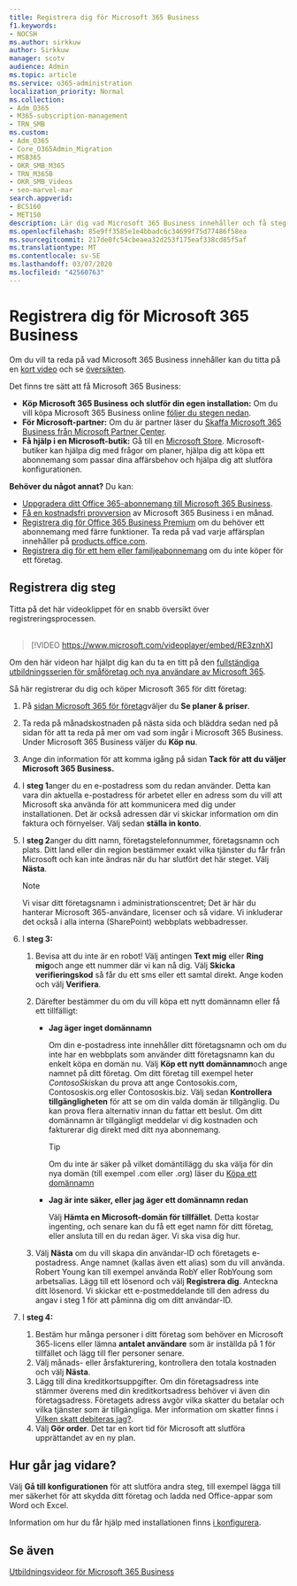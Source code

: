 ```yaml
---
title: Registrera dig för Microsoft 365 Business
f1.keywords:
- NOCSH
ms.author: sirkkuw
author: Sirkkuw
manager: scotv
audience: Admin
ms.topic: article
ms.service: o365-administration
localization_priority: Normal
ms.collection:
- Adm_O365
- M365-subscription-management
- TRN_SMB
ms.custom:
- Adm_O365
- Core_O365Admin_Migration
- MSB365
- OKR_SMB_M365
- TRN_M365B
- OKR_SMB_Videos
- seo-marvel-mar
search.appverid:
- BCS160
- MET150
description: Lär dig vad Microsoft 365 Business innehåller och få steg-för-steg-vägledning när du registrerar dig för Microsoft 365 Business.
ms.openlocfilehash: 85e9ff3585e1e4bbadc6c34699f75d77486f58ea
ms.sourcegitcommit: 217de0fc54cbeaea32d253f175eaf338cd85f5af
ms.translationtype: MT
ms.contentlocale: sv-SE
ms.lasthandoff: 03/07/2020
ms.locfileid: "42560763"
---
```

# <a name="sign-up-for-microsoft-365-business"></a>Registrera dig för Microsoft 365 Business

Om du vill ta reda på vad Microsoft 365 Business innehåller kan du titta på en [kort video](https://go.microsoft.com/fwlink/?linkid=2109651) och se [översikten](microsoft-365-business-overview.md).

Det finns tre sätt att få Microsoft 365 Business:
- **Köp Microsoft 365 Business och slutför din egen installation:** Om du vill köpa Microsoft 365 Business online [följer du stegen nedan](#sign-up-steps).
- **För Microsoft-partner:** Om du är partner läser du [Skaffa Microsoft 365 Business från Microsoft Partner Center](get-microsoft-365-business.md#get-microsoft-365-business-from-microsoft-partner-center).
- **Få hjälp i en Microsoft-butik:** Gå till en [Microsoft Store](https://go.microsoft.com/fwlink/?linkid=2109652). Microsoft-butiker kan hjälpa dig med frågor om planer, hjälpa dig att köpa ett abonnemang som passar dina affärsbehov och hjälpa dig att slutföra konfigurationen.

**Behöver du något annat?** Du kan:
- [Uppgradera ditt Office 365-abonnemang till Microsoft 365 Business](migrate-to-microsoft-365-business.md).
- [Få en kostnadsfri provversion](https://go.microsoft.com/fwlink/p/?linkid=2102309) av Microsoft 365 Business i en månad.
- [Registrera dig för Office 365 Business Premium](https://go.microsoft.com/fwlink/p/?LinkID=510935) om du behöver ett abonnemang med färre funktioner. Ta reda på vad varje affärsplan innehåller på [products.office.com](https://go.microsoft.com/fwlink/?linkid=2109397).
- [Registrera dig för ett hem eller familjeabonnemang](https://go.microsoft.com/fwlink/?linkid=2109398) om du inte köper för ett företag. 

## <a name="sign-up-steps"></a>Registrera dig steg

Titta på det här videoklippet för en snabb översikt över registreringsprocessen.<br><br>

> [!VIDEO https://www.microsoft.com/videoplayer/embed/RE3znhX] 

Om den här videon har hjälpt dig kan du ta en titt på den [fullständiga utbildningsserien för småföretag och nya användare av Microsoft 365](https://support.office.com/article/6ab4bbcd-79cf-4000-a0bd-d42ce4d12816).

Så här registrerar du dig och köper Microsoft 365 för ditt företag:

1. På [sidan Microsoft 365 för företag](https://go.microsoft.com/fwlink/?linkid=2109654)väljer du **Se planer & priser**. 
2. Ta reda på månadskostnaden på nästa sida och bläddra sedan ned på sidan för att ta reda på mer om vad som ingår i Microsoft 365 Business. Under Microsoft 365 Business väljer du **Köp nu**.
3. Ange din information för att komma igång på sidan **Tack för att du väljer Microsoft 365 Business.**
4. I **steg 1**anger du en e-postadress som du redan använder. Detta kan vara din aktuella e-postadress för arbetet eller en adress som du vill att Microsoft ska använda för att kommunicera med dig under installationen. Det är också adressen där vi skickar information om din faktura och förnyelser. Välj sedan **ställa in konto**.
5. I **steg 2**anger du ditt namn, företagstelefonnummer, företagsnamn och plats. Ditt land eller din region bestämmer exakt vilka tjänster du får från Microsoft och kan inte ändras när du har slutfört det här steget. Välj **Nästa**.
    > [!NOTE]
    > Vi visar ditt företagsnamn i administrationscentret; Det är här du hanterar Microsoft 365-användare, licenser och så vidare. Vi inkluderar det också i alla interna (SharePoint) webbplats webbadresser.
6. I **steg 3:**

    1. Bevisa att du inte är en robot! Välj antingen **Text mig** eller **Ring mig**och ange ett nummer där vi kan nå dig. Välj **Skicka verifieringskod** så får du ett sms eller ett samtal direkt. Ange koden och välj **Verifiera**.
    2. Därefter bestämmer du om du vill köpa ett nytt domännamn eller få ett tillfälligt:

        - **Jag äger inget domännamn** 
        
            Om din e-postadress inte innehåller ditt företagsnamn och om du inte har en webbplats som använder ditt företagsnamn kan du enkelt köpa en domän nu. Välj **Köp ett nytt domännamn**och ange namnet på ditt företag. Om ditt företag till exempel heter *ContosoSkis*kan du prova att ange Contosokis.com, Contososkis.org eller Contososkis.biz. Välj sedan **Kontrollera tillgängligheten** för att se om din valda domän är tillgänglig. Du kan prova flera alternativ innan du fattar ett beslut. Om ditt domännamn är tillgängligt meddelar vi dig kostnaden och fakturerar dig direkt med ditt nya abonnemang. 
       
            > [!TIP]
            > Om du inte är säker på vilket domäntillägg du ska välja för din nya domän (till exempel .com eller .org) läser du [Köpa ett domännamn](https://go.microsoft.com/fwlink/?linkid=2109700)
        
        - **Jag är inte säker, eller jag äger ett domännamn redan** 
        
             Välj **Hämta en Microsoft-domän för tillfället**. Detta kostar ingenting, och senare kan du få ett eget namn för ditt företag, eller ansluta till en du redan äger. Vi ska visa dig hur.

    3. Välj **Nästa** om du vill skapa din användar-ID och företagets e-postadress. Ange namnet (kallas även ett alias) som du vill använda. Robert Young kan till exempel använda RobY eller RobYoung som arbetsalias. Lägg till ett lösenord och välj **Registrera dig**. Anteckna ditt lösenord. Vi skickar ett e-postmeddelande till den adress du angav i steg 1 för att påminna dig om ditt användar-ID.
7. I **steg 4:** 

    1. Bestäm hur många personer i ditt företag som behöver en Microsoft 365-licens eller lämna **antalet användare** som är inställda på 1 för tillfället och lägg till fler personer senare. 
    2. Välj månads- eller årsfakturering, kontrollera den totala kostnaden och välj **Nästa**. 
    3. Lägg till dina kreditkortsuppgifter. Om din företagsadress inte stämmer överens med din kreditkortsadress behöver vi även din företagsadress. Företagets adress avgör vilka skatter du betalar och vilka tjänster som är tillgängliga. Mer information om skatter finns i [Vilken skatt debiteras jag?](https://go.microsoft.com/fwlink/?linkid=2109701).
    4. Välj **Gör order**. Det tar en kort tid för Microsoft att slutföra upprättandet av en ny plan.

## <a name="whats-next"></a>Hur går jag vidare?

Välj **Gå till konfigurationen** för att slutföra andra steg, till exempel lägga till mer säkerhet för att skydda ditt företag och ladda ned Office-appar som Word och Excel.

Information om hur du får hjälp med installationen finns [i konfigurera](set-up.md).

## <a name="see-also"></a>Se även

[Utbildningsvideor för Microsoft 365 Business](https://support.office.com/article/6ab4bbcd-79cf-4000-a0bd-d42ce4d12816)
